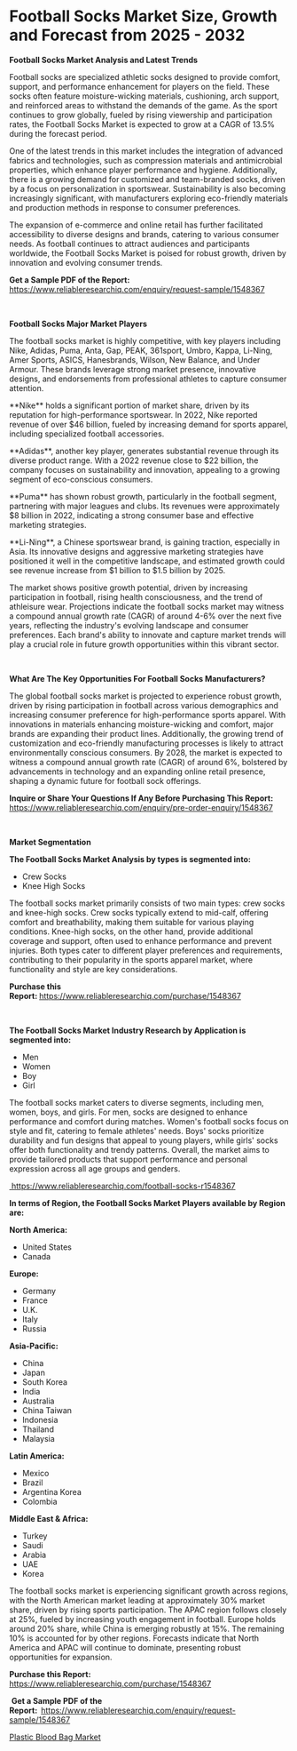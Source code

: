 <p><h1>Football Socks Market Size, Growth and Forecast from 2025 - 2032</h1></p><p><strong>Football Socks Market Analysis and Latest Trends</strong></p>
<p><p>Football socks are specialized athletic socks designed to provide comfort, support, and performance enhancement for players on the field. These socks often feature moisture-wicking materials, cushioning, arch support, and reinforced areas to withstand the demands of the game. As the sport continues to grow globally, fueled by rising viewership and participation rates, the Football Socks Market is expected to grow at a CAGR of 13.5% during the forecast period. </p><p>One of the latest trends in this market includes the integration of advanced fabrics and technologies, such as compression materials and antimicrobial properties, which enhance player performance and hygiene. Additionally, there is a growing demand for customized and team-branded socks, driven by a focus on personalization in sportswear. Sustainability is also becoming increasingly significant, with manufacturers exploring eco-friendly materials and production methods in response to consumer preferences.</p><p>The expansion of e-commerce and online retail has further facilitated accessibility to diverse designs and brands, catering to various consumer needs. As football continues to attract audiences and participants worldwide, the Football Socks Market is poised for robust growth, driven by innovation and evolving consumer trends.</p></p>
<p><strong>Get a Sample PDF of the Report:&nbsp;</strong> <a href="https://www.reliableresearchiq.com/enquiry/request-sample/1548367?utm_campaign=1129&utm_medium=2&utm_source=Github&utm_content=ia&utm_term=08022025&utm_id=football-socks">https://www.reliableresearchiq.com/enquiry/request-sample/1548367</a></p>
<p>&nbsp;</p>
<p><strong>Football Socks Major Market Players</strong></p>
<p><p>The football socks market is highly competitive, with key players including Nike, Adidas, Puma, Anta, Gap, PEAK, 361sport, Umbro, Kappa, Li-Ning, Amer Sports, ASICS, Hanesbrands, Wilson, New Balance, and Under Armour. These brands leverage strong market presence, innovative designs, and endorsements from professional athletes to capture consumer attention.</p><p>**Nike** holds a significant portion of market share, driven by its reputation for high-performance sportswear. In 2022, Nike reported revenue of over $46 billion, fueled by increasing demand for sports apparel, including specialized football accessories.</p><p>**Adidas**, another key player, generates substantial revenue through its diverse product range. With a 2022 revenue close to $22 billion, the company focuses on sustainability and innovation, appealing to a growing segment of eco-conscious consumers.</p><p>**Puma** has shown robust growth, particularly in the football segment, partnering with major leagues and clubs. Its revenues were approximately $8 billion in 2022, indicating a strong consumer base and effective marketing strategies.</p><p>**Li-Ning**, a Chinese sportswear brand, is gaining traction, especially in Asia. Its innovative designs and aggressive marketing strategies have positioned it well in the competitive landscape, and estimated growth could see revenue increase from $1 billion to $1.5 billion by 2025.</p><p>The market shows positive growth potential, driven by increasing participation in football, rising health consciousness, and the trend of athleisure wear. Projections indicate the football socks market may witness a compound annual growth rate (CAGR) of around 4-6% over the next five years, reflecting the industry's evolving landscape and consumer preferences. Each brand's ability to innovate and capture market trends will play a crucial role in future growth opportunities within this vibrant sector.</p></p>
<p>&nbsp;</p>
<p><strong>What Are The Key Opportunities For Football Socks Manufacturers?</strong></p>
<p><p>The global football socks market is projected to experience robust growth, driven by rising participation in football across various demographics and increasing consumer preference for high-performance sports apparel. With innovations in materials enhancing moisture-wicking and comfort, major brands are expanding their product lines. Additionally, the growing trend of customization and eco-friendly manufacturing processes is likely to attract environmentally conscious consumers. By 2028, the market is expected to witness a compound annual growth rate (CAGR) of around 6%, bolstered by advancements in technology and an expanding online retail presence, shaping a dynamic future for football sock offerings.</p></p>
<p><strong>Inquire or Share Your Questions If Any Before Purchasing This Report:</strong> <a href="https://www.reliableresearchiq.com/enquiry/pre-order-enquiry/1548367?utm_campaign=1129&utm_medium=2&utm_source=Github&utm_content=ia&utm_term=08022025&utm_id=football-socks">https://www.reliableresearchiq.com/enquiry/pre-order-enquiry/1548367</a></p>
<p>&nbsp;</p>
<p><strong>Market Segmentation</strong></p>
<p><strong>The Football Socks Market Analysis by types is segmented into:</strong></p>
<p><ul><li>Crew Socks</li><li>Knee High Socks</li></ul></p>
<p><p>The football socks market primarily consists of two main types: crew socks and knee-high socks. Crew socks typically extend to mid-calf, offering comfort and breathability, making them suitable for various playing conditions. Knee-high socks, on the other hand, provide additional coverage and support, often used to enhance performance and prevent injuries. Both types cater to different player preferences and requirements, contributing to their popularity in the sports apparel market, where functionality and style are key considerations.</p></p>
<p><strong>Purchase this Report:&nbsp;</strong><a href="https://www.reliableresearchiq.com/purchase/1548367?utm_campaign=1129&utm_medium=2&utm_source=Github&utm_content=ia&utm_term=08022025&utm_id=football-socks">https://www.reliableresearchiq.com/purchase/1548367</a></p>
<p>&nbsp;</p>
<p><strong>The Football Socks Market Industry Research by Application is segmented into:</strong></p>
<p><ul><li>Men</li><li>Women</li><li>Boy</li><li>Girl</li></ul></p>
<p><p>The football socks market caters to diverse segments, including men, women, boys, and girls. For men, socks are designed to enhance performance and comfort during matches. Women's football socks focus on style and fit, catering to female athletes' needs. Boys' socks prioritize durability and fun designs that appeal to young players, while girls' socks offer both functionality and trendy patterns. Overall, the market aims to provide tailored products that support performance and personal expression across all age groups and genders.</p></p>
<p><a href="https://www.reliableresearchiq.com/football-socks-r1548367?utm_campaign=1129&utm_medium=2&utm_source=Github&utm_content=ia&utm_term=08022025&utm_id=football-socks">&nbsp;https://www.reliableresearchiq.com/football-socks-r1548367</a></p>
<p><strong>In terms of Region, the Football Socks Market Players available by Region are:</strong></p>
<p>
    <p> <strong> North America: </strong>
        <ul>
            <li>United States</li>
            <li>Canada</li>
        </ul>
        </p> 
    <p> <strong> Europe: </strong>
        <ul>
            <li>Germany</li>
            <li>France</li>
            <li>U.K.</li>
            <li>Italy</li>
            <li>Russia</li>
        </ul>
        </p> 
    <p> <strong> Asia-Pacific: </strong>
        <ul>
            <li>China</li>
            <li>Japan</li>
            <li>South Korea</li>
            <li>India</li>
            <li>Australia</li>
            <li>China Taiwan</li>
            <li>Indonesia</li>
            <li>Thailand</li>
            <li>Malaysia</li>
        </ul>
        </p> 
    <p> <strong> Latin America: </strong>
        <ul>
            <li>Mexico</li>
            <li>Brazil</li>
            <li>Argentina Korea</li>
            <li>Colombia</li>
        </ul>
        </p> 
    <p> <strong> Middle East & Africa: </strong>
        <ul>
            <li>Turkey</li>
            <li>Saudi</li>
            <li>Arabia</li>
            <li>UAE</li>
            <li>Korea</li>
        </ul>
    </p>
    </p>
<p><p>The football socks market is experiencing significant growth across regions, with the North American market leading at approximately 30% market share, driven by rising sports participation. The APAC region follows closely at 25%, fueled by increasing youth engagement in football. Europe holds around 20% share, while China is emerging robustly at 15%. The remaining 10% is accounted for by other regions. Forecasts indicate that North America and APAC will continue to dominate, presenting robust opportunities for expansion.</p></p>
<p><strong>Purchase this Report: </strong><a href="https://www.reliableresearchiq.com/purchase/1548367?utm_campaign=1129&utm_medium=2&utm_source=Github&utm_content=ia&utm_term=08022025&utm_id=football-socks">https://www.reliableresearchiq.com/purchase/1548367</a></p>
<p>&nbsp;<strong>Get a Sample PDF of the Report:&nbsp;&nbsp;</strong><a href="https://www.reliableresearchiq.com/enquiry/request-sample/1548367?utm_campaign=1129&utm_medium=2&utm_source=Github&utm_content=ia&utm_term=08022025&utm_id=football-socks">https://www.reliableresearchiq.com/enquiry/request-sample/1548367</a></p>
<p><strong></strong></p>
<p><p><a href="https://github.com/doljanzwald/Market-Research-Report-List-1/blob/main/plastic-blood-bag-market.md?utm_campaign=1129&utm_medium=2&utm_source=Github&utm_content=ia&utm_term=08022025&utm_id=football-socks">Plastic Blood Bag Market</a></p></p>